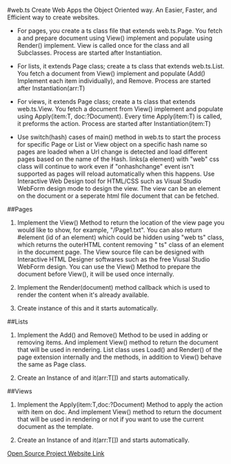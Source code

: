 #web.ts
Create Web Apps the Object Oriented way.
An Easier, Faster, and Efficient way to create websites. 

* For pages, you create a ts class file that extends web.ts.Page. You fetch a and prepare document using View() implement and populate using Render() implement. View is called once for the class and all Subclasses. Process are started after Instantiation. 

* For lists, it extends Page class; create a ts class that extends web.ts.List<T>.  You fetch a document from View() implement and populate (Add() Implement each item individually), and Remove. Process are started after Instantiation(arr:T)

* For views, it extends Page class; create a ts class that extends web.ts.View<T>.  You fetch a document from View() implement and populate using Apply(item:T, doc:?Document). Every time Apply(item:T) is called, it preforms the action. Process are started after Instantiation(item:T)

* Use switch(hash) cases of main() method in web.ts to start the process for specific Page or List or View object on a specific hash name so pages are loaded when a Url change is detected and load different pages based on the name of the Hash. links(a element) with "web" css class will continue to work even if "onhashchange" event isn't supported as pages will reload automatically when this happens. Use Interactive Web Design tool for HTML/CSS such as Visual Studio WebForm design mode to design the view. The view can be an element on the document or a seperate html file document that can be fetched.

##Pages
1. Implement the View() Method to return the location of the view page you would like to show, for example, "/Page1.txt".
You can also return #element (id of an element) which could be hidden using "web ts" class, which returns the outerHTML content removing " ts" class of an element in the document page. The View source file can be designed with Interactive HTML Designer softwares such as the free Viusal Studio WebForm design.
You can use the View() Method to prepare the document before View(), it will be used once internally.

2. Implement the Render(document) method callback which is used to render the content when it's already available.

3. Create instance of this and it starts automatically.

##Lists
1. Implement the Add() and Remove() Method to be used in adding or removing items. And implement View() method to return the document that will be used in rendering.
List class uses Load() and Render() of the page extension internally and the methods, in addition to View() behave the same as Page class.

2. Create an Instance of and it(arr:T[]) and starts automatically.

##Views
1. Implement the Apply(item:T,doc:?Document) Method to apply the action with item on doc. And implement View() method to return the document that will be used in rendering or not if you want to use the current document as the template.

2. Create an Instance of and it(arr:T[]) and starts automatically.

[Open Source Project Website Link](https://github.com/medozs/web.ts)